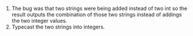 1. The bug was that two strings were being added instead of two int so the result outputs the combination of those two strings instead of addings the two integer values.
2. Typecast the two strings into integers.